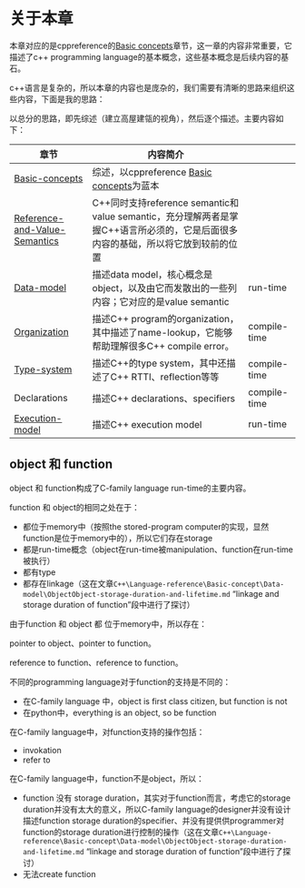 # 关于本章

本章对应的是cppreference的[Basic concepts](https://en.cppreference.com/w/cpp/language/basic_concepts)章节，这一章的内容非常重要，它描述了c++ programming language的基本概念，这些基本概念是后续内容的基石。

c++语言是复杂的，所以本章的内容也是庞杂的，我们需要有清晰的思路来组织这些内容，下面是我的思路：

以总分的思路，即先综述（建立高屋建瓴的视角），然后逐个描述。主要内容如下：



| 章节                                                         | 内容简介                                                     |              |
| ------------------------------------------------------------ | ------------------------------------------------------------ | ------------ |
| [Basic-concepts](./Basic-concepts.md)                        | 综述，以cppreference [Basic concepts](https://en.cppreference.com/w/cpp/language/basic_concepts)为蓝本 |              |
| [Reference-and-Value-Semantics](./Reference-and-Value-Semantics/index.md) | C++同时支持reference semantic和value semantic，充分理解两者是掌握C++语言所必须的，它是后面很多内容的基础，所以将它放到较前的位置 |              |
| [Data-model](./Data-model/index.md)                          | 描述data model，核心概念是object，以及由它而发散出的一些列内容；它对应的是value semantic | run-time     |
| [Organization](./Organization/index.md)                      | 描述C++ program的organization，其中描述了name-lookup，它能够帮助理解很多C++ compile error。 | compile-time |
| [Type-system](./Type-system/index.md)                        | 描述C++的type system，其中还描述了C++ RTTI、reflection等等   | compile-time |
| Declarations                                                 | 描述C++ declarations、specifiers                             | compile-time |
| [Execution-model](./Execution-model/index.md)                | 描述C++ execution model                                      | run-time     |



## object 和 function

object 和 function构成了C-family language run-time的主要内容。

function 和 object的相同之处在于：

- 都位于memory中（按照the stored-program computer的实现，显然function是位于memory中的），所以它们存在storage
- 都是run-time概念（object在run-time被manipulation、function在run-time被执行）
- 都有type
- 都存在linkage（这在文章`C++\Language-reference\Basic-concept\Data-model\ObjectObject-storage-duration-and-lifetime.md` “linkage and storage duration of function”段中进行了探讨）

由于function 和 object 都 位于memory中，所以存在：

pointer to object、pointer to function。

reference to function、reference to function。

不同的programming language对于function的支持是不同的：

- 在C-family language 中，object is first class citizen, but function is not
- 在python中，everything is an object, so be function

在C-family language中，对function支持的操作包括：

- invokation
- refer to

在C-family language中，function不是object，所以：

- function 没有 storage duration，其实对于function而言，考虑它的storage duration并没有太大的意义，所以C-family language的designer并没有设计描述function storage duration的specifier、并没有提供供programmer对function的storage duration进行控制的操作（这在文章`C++\Language-reference\Basic-concept\Data-model\ObjectObject-storage-duration-and-lifetime.md` “linkage and storage duration of function”段中进行了探讨）
- 无法create function

